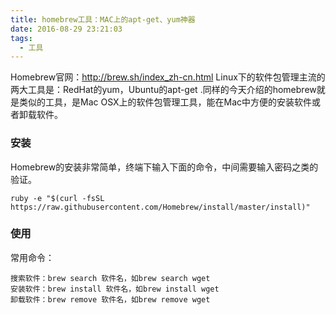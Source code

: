```yaml
---
title: homebrew工具：MAC上的apt-get、yum神器
date: 2016-08-29 23:21:03
tags:
  - 工具
---
```

Homebrew官网：http://brew.sh/index_zh-cn.html
Linux下的软件包管理主流的两大工具是：RedHat的yum，Ubuntu的apt-get .同样的今天介绍的homebrew就是类似的工具，是Mac OSX上的软件包管理工具，能在Mac中方便的安装软件或者卸载软件。

### 安装
Homebrew的安装非常简单，终端下输入下面的命令，中间需要输入密码之类的验证。
```
ruby -e "$(curl -fsSL https://raw.githubusercontent.com/Homebrew/install/master/install)"
```

### 使用
常用命令：
```
搜索软件：brew search 软件名，如brew search wget
安装软件：brew install 软件名，如brew install wget
卸载软件：brew remove 软件名，如brew remove wget
```
